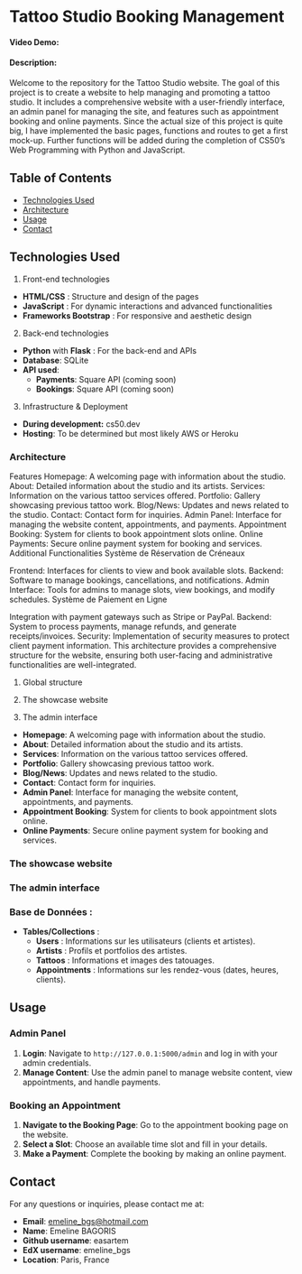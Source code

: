 # Tattoo Studio Booking Management
#### Video Demo:  <URL HERE>
#### Description:
Welcome to the repository for the Tattoo Studio website. The goal of this project is to create a website to help managing and promoting a tattoo studio.
It includes a comprehensive website with a user-friendly interface, an admin panel for managing the site, and features such as appointment booking and online payments.
Since the actual size of this project is quite big, I have implemented the basic pages, functions and routes to get a first mock-up. Further functions will be added during the completion
of CS50’s Web Programming with Python and JavaScript.

## Table of Contents

- [Technologies Used](#technologies-used)
- [Architecture](#architecture)
- [Usage](#usage)
- [Contact](#contact)

## Technologies Used

1. Front-end technologies
- **HTML/CSS** : Structure and design of the pages
- **JavaScript** : For dynamic interactions and advanced functionalities
- **Frameworks Bootstrap** : For responsive and aesthetic design

2. Back-end technologies

- **Python** with **Flask** : For the back-end and APIs
- **Database**: SQLite
- **API used**:
    - **Payments**: Square API (coming soon)
    - **Bookings**: Square API (coming soon)

3. Infrastructure & Deployment
- **During development:** cs50.dev
- **Hosting**: To be determined but most likely AWS or Heroku

### Architecture
Features
Homepage: A welcoming page with information about the studio.
About: Detailed information about the studio and its artists.
Services: Information on the various tattoo services offered.
Portfolio: Gallery showcasing previous tattoo work.
Blog/News: Updates and news related to the studio.
Contact: Contact form for inquiries.
Admin Panel: Interface for managing the website content, appointments, and payments.
Appointment Booking: System for clients to book appointment slots online.
Online Payments: Secure online payment system for booking and services.
Additional Functionalities
Système de Réservation de Créneaux

Frontend: Interfaces for clients to view and book available slots.
Backend: Software to manage bookings, cancellations, and notifications.
Admin Interface: Tools for admins to manage slots, view bookings, and modify schedules.
Système de Paiement en Ligne

Integration with payment gateways such as Stripe or PayPal.
Backend: System to process payments, manage refunds, and generate receipts/invoices.
Security: Implementation of security measures to protect client payment information.
This architecture provides a comprehensive structure for the website, ensuring both user-facing and administrative functionalities are well-integrated.

1. Global structure

2. The showcase website

3. The admin interface
- **Homepage**: A welcoming page with information about the studio.
- **About**: Detailed information about the studio and its artists.
- **Services**: Information on the various tattoo services offered.
- **Portfolio**: Gallery showcasing previous tattoo work.
- **Blog/News**: Updates and news related to the studio.
- **Contact**: Contact form for inquiries.
- **Admin Panel**: Interface for managing the website content, appointments, and payments.
- **Appointment Booking**: System for clients to book appointment slots online.
- **Online Payments**: Secure online payment system for booking and services.



### The showcase website

### The admin interface

### **Base de Données :**

- **Tables/Collections** :
    - **Users** : Informations sur les utilisateurs (clients et artistes).
    - **Artists** : Profils et portfolios des artistes.
    - **Tattoos** : Informations et images des tatouages.
    - **Appointments** : Informations sur les rendez-vous (dates, heures, clients).

## Usage

### Admin Panel

1. **Login**: Navigate to `http://127.0.0.1:5000/admin` and log in with your admin credentials.
2. **Manage Content**: Use the admin panel to manage website content, view appointments, and handle payments.

### Booking an Appointment

1. **Navigate to the Booking Page**: Go to the appointment booking page on the website.
2. **Select a Slot**: Choose an available time slot and fill in your details.
3. **Make a Payment**: Complete the booking by making an online payment.

## Contact

For any questions or inquiries, please contact me at:

- **Email**: emeline_bgs@hotmail.com
- **Name**: Emeline BAGORIS
- **Github username**: easartem
- **EdX username**: emeline_bgs
- **Location**: Paris, France
